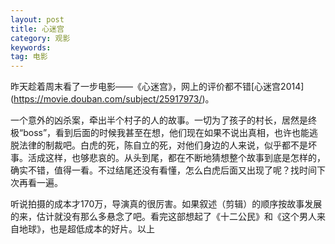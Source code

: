 ```yaml
---
layout: post
title: 心迷宫
category: 观影
keywords:
tag: 电影
---
```

昨天趁着周末看了一步电影——《心迷宫》，网上的评价都不错[心迷宫2014] (https://movie.douban.com/subject/25917973/)。
	
一个意外的凶杀案，牵出半个村子的人的故事。一切为了孩子的村长，居然是终极“boss”，看到后面的时候我甚至在想，他们现在如果不说出真相，也许也能逃脱法律的制裁吧。白虎的死，陈自立的死，对他们身边的人来说，似乎都不是坏事。活成这样，也够悲哀的。从头到尾，都在不断地猜想整个故事到底是怎样的，确实不错，值得一看。不过结尾还没有看懂，怎么白虎后面又出现了呢？找时间下次再看一遍。
	
听说拍摄的成本才170万，导演真的很厉害。如果叙述（剪辑）的顺序按故事发展的来，估计就没有那么多悬念了吧。看完这部想起了《十二公民》和《这个男人来自地球》，也是超低成本的好片。以上


 
  
